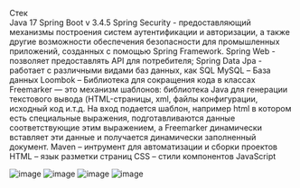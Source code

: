 Стек  
Java 17
Spring Boot v 3.4.5
Spring Security - предоставляющий механизмы построения систем аутентификации и авторизации, а также другие возможности обеспечения безопасности для промышленных приложений, созданных с помощью Spring Framework.
Spring Web - позволяет предоставлять API для потребителя;
Spring Data Jpa - работает с различными видами баз данных, как SQL
MySQL – База данных 
Loombok – Библиотека для сокращения кода в классах
Freemarker — это механизм шаблонов: библиотека Java для генерации текстового вывода (HTML-страницы, xml, файлы конфигурации, исходный код и.т.д. На вход подается шаблон, например html в котором есть специальные выражения, подготавливаются данные соответствующие этим выражением, а Freemarker динамически вставляет эти данные и получается динамически заполненный документ.
Maven – интрумент для автоматизации и сборки проектов
HTML – язык разметки страниц
CSS – стили компонентов
JavaScript


![image](https://github.com/user-attachments/assets/637f0d78-4812-4c3a-b6b7-c0986e9f6be8)
![image](https://github.com/user-attachments/assets/bf5dacc5-a07e-46b2-bf87-1713975c4ad8)
![image](https://github.com/user-attachments/assets/c1a23e7c-30a0-4004-a10c-0059256720c0)
![image](https://github.com/user-attachments/assets/20443f25-415b-4af0-b588-4bf702226660)
